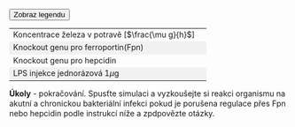 
<style>
img[alt^="image"] {max-width:20px;}
img[alt^="bigimage"] {  max-height:60px}
tbody tr:nth-child(even){background-color:#f1f1f1}
</style>

<div class="w3-row">
<div class="w3-col s12 m7 l7">
<bdl-animate-adobe src="DuodenumFinalObrazovka6.js" width="824" height="824" name="DuodenumFinalObrazovka6" fromid="idfmi" responsive="true"></bdl-animate-adobe>
<bdl-bind2a findex="3" aname="SipkaCervena1_anim" amin="0" amax="100" fmin="1" fmax="1000"></bdl-bind2a>
<bdl-bind2a findex="3" aname="Merak1_anim" amin="0" amax="99" fmin="0" fmax="1000"></bdl-bind2a>
<bdl-bind2a-text findex="3" aname="Hodnota1_text" convertor="1,219"></bdl-bind2a-text>

<bdl-bind2a findex="6" aname="SipkaCervena2_anim" amin="0" amax="159" fmin="0.91" fmax="2.74"></bdl-bind2a>
<bdl-bind2a findex="6" aname="SipkaZlutaH_anim" amin="0" amax="159" fmin="0.91" fmax="2.74"></bdl-bind2a>
<bdl-bind2a findex="6" aname="SipkaZlutaH1_anim" amin="0" amax="159" fmin="0.91" fmax="2.74"></bdl-bind2a>
<bdl-bind2a findex="6" aname="SipkaFialovaHorni_anim" amin="0" amax="159" fmin="0.91" fmax="2.74"></bdl-bind2a>
<bdl-bind2a findex="6" aname="SipkaModra_anim" amin="0" amax="159" fmin="0.91" fmax="2.74"></bdl-bind2a>
<bdl-bind2a findex="6" aname="SipkaModraModryKanalSpodni_anim" amin="0" amax="159" fmin="0.91" fmax="2.74"></bdl-bind2a>
<bdl-bind2a findex="6" aname="SipkaCervena3_anim" amin="0" amax="159" fmin="0.91" fmax="2.74"></bdl-bind2a>
<bdl-bind2a findex="6" aname="CervenaPoolIn_anim" amin="0" amax="100" fmin="0.91" fmax="2.74"></bdl-bind2a>
<bdl-bind2a findex="6" aname="Hemox_anim" amin="0" amax="100" fmin="0.91" fmax="2.74"></bdl-bind2a>

<bdl-bind2a findex="8" aname="CervenaKos_anim" amin="0" amax="100" fmin="0" fmax="1.1"></bdl-bind2a>
<bdl-bind2a-text findex="8" aname="Hodnota5_text" convertor="1,0.273"></bdl-bind2a-text>
<bdl-bind2a findex="8" aname="Merak5_anim" amin="0" amax="99" fmin="0" fmax="1.1"></bdl-bind2a>


<bdl-bind2a findex="7" aname="Merak2Cerveny_anim" amin="0" amax="99" fmin="0" fmax="14.4"></bdl-bind2a>
<bdl-bind2a findex="7" aname="SipkaSeda_anim" amin="0" amax="100" fmin="0" fmax="14.4"></bdl-bind2a>
<bdl-bind2a-text findex="7" aname="Hodnota2Cerveny_text" convertor="1,3.612"></bdl-bind2a-text>

<bdl-bind2a findex="4" aname="children.0.Fe2Skupina_anim" amin="158" amax="0" fmin="0.5" fmax="2.97"></bdl-bind2a>


<bdl-bind2a findex="4" aname="KanalCerveny_anim" amin="0" amax="99" fmin="0.5" fmax="2.97"></bdl-bind2a>
<bdl-bind2a findex="4" aname="KanalModry_anim" amin="0" amax="99" fmin="0.5" fmax="2.97"></bdl-bind2a>
<bdl-bind2a findex="4" aname="CervenaSrafovanaZastaveni1_anim" amin="99" amax="0" fmin="0.5" fmax="2.97"></bdl-bind2a>
<bdl-bind2a findex="4" aname="children.0.CervenaSrafovanaZastaveni2_anim" amin="99" amax="0" fmin="0.5" fmax="2.97"></bdl-bind2a>
<bdl-bind2a findex="4" aname="Merak4_anim" amin="0" amax="99" fmin="0.5" fmax="2.97"></bdl-bind2a>
<bdl-bind2a findex="6" aname="children.0.DcytB_anim" amin="0" amax="159" fmin="0.91" fmax="2.74"></bdl-bind2a>

<bdl-bind2a-text findex="4" aname="Hodnota4_text" convertor="1,0.7428"></bdl-bind2a-text>

<bdl-bind2a findex="10" aname="SipkaCervenoFialova2_anim" amin="0" amax="100" fmin="0" fmax="10"></bdl-bind2a>
<bdl-bind2a findex="9" aname="SipkaCervenoFialova1_anim" amin="0" amax="100" fmin="0" fmax="10"></bdl-bind2a>
<bdl-bind2a findex="5" aname="Merak3_anim" amin="0" amax="100" fmin="0" fmax="10"></bdl-bind2a>
<bdl-bind2a-text findex="5" aname="Hodnota3_text" convertor="1,2.228"></bdl-bind2a-text>
<bdl-bind2a findex="5" aname="children.0.Fe3Skupina_anim" amin="0" amax="159" fmin="0" fmax="10"></bdl-bind2a>


<bdl-bind2a findex="14" aname="SipkaRuzova2_anim" amin="0" amax="100" fmin="0.026" fmax="0.028"></bdl-bind2a>
<bdl-bind2a findex="13" aname="SipkaFialovaSrafovana_anim" amin="0" amax="100" fmin="0.02" fmax="0.05"></bdl-bind2a>
<bdl-bind2a findex="16" aname="SipkaFialovaSpodni3_anim" amin="0" amax="100" fmin="0.5" fmax="4"></bdl-bind2a>
<bdl-bind2a findex="16" aname="children.0.CervenaVSipkaVehicle1_anim_1" amin="0" amax="159" fmin="0.5" fmax="4"></bdl-bind2a>
<bdl-bind2a findex="16" aname="children.0.SipkaCervenaSpodni_anim" amin="0" amax="159" fmin="0.5" fmax="4"></bdl-bind2a>
<bdl-bind2a findex="16" aname="children.0.Hep_anim" amin="0" amax="159" fmin="0.5" fmax="4"></bdl-bind2a>


<bdl-bind2a findex="15" aname="KanalFialovy_anim" amin="99" amax="0" fmin="0.03" fmax="1.3"></bdl-bind2a>
<bdl-bind2a findex="11" aname="Semafor_anim" amin="4" amax="5" fmin="0" fmax="1"></bdl-bind2a>
<bdl-bind2a-text findex="13" aname="Hodnota6_text" convertor="1,0.0412"></bdl-bind2a-text>
<bdl-bind2a findex="18" aname="children.0.children.628.FeTransferin_anim" amin="0" amax="159" fmin="0.2" fmax="3"></bdl-bind2a>

<bdl-bind2a-text findex="18" aname="Hodnota9_text" convertor="1,1.51"></bdl-bind2a-text>
<bdl-bind2a findex="18" aname="children.0.Merak9_anim" amin="0" amax="99" fmin="0.2" fmax="3"></bdl-bind2a>
<bdl-bind2a findex="13" aname="children.0.Merak6_anim" amin="0" amax="99" fmin="0.01" fmax="0.07"></bdl-bind2a>

<!-- nove sipky 4.2 -->

<bdl-bind2a findex="19" aname="children.0.OranzovoZlutaSipkaDiTF_anim" amin="0" amax="159" fmin="0.1" fmax="2"></bdl-bind2a>
<bdl-bind2a findex="19" aname="CervenaVSipkaVehicle1_anim" amin="0" amax="159" fmin="0.1" fmax="2"></bdl-bind2a>
<bdl-bind2a findex="19" aname="children.0.children.610.KanalZlutyVehicle_anim" amin="0" amax="159" fmin="0.1" fmax="2"></bdl-bind2a>
<bdl-bind2a findex="19" aname="children.0.children.610.PrechodUvnitrVehicle_anim" amin="0" amax="159" fmin="0.1" fmax="2"></bdl-bind2a>
<bdl-bind2a findex="19" aname="children.0.children.610.KanalCervenyVehicle2_anim" amin="0" amax="159" fmin="0.1" fmax="2"></bdl-bind2a>
<bdl-bind2a findex="19" aname="children.0.CervenaVSipkaVehicle1_anim_2" amin="0" amax="159" fmin="0.1" fmax="2"></bdl-bind2a>
<bdl-bind2a findex="19" aname="children.0.children.610.SipkaZlutaHUvnitrVehicle_anim" amin="0" amax="159" fmin="0.1" fmax="2"></bdl-bind2a>
<bdl-bind2a findex="19" aname="children.0.children.610.OranzovaSipkaSpodniVehicle_anim" amin="0" amax="159" fmin="0.1" fmax="2"></bdl-bind2a>
<bdl-bind2a findex="19" aname="children.0.children.610.SipkaHneda1Vehicle_anim" amin="0" amax="159" fmin="0.1" fmax="2"></bdl-bind2a>
<bdl-bind2a findex="19" aname="children.0.children.610.SipkaHneda2Vehicle_anim" amin="0" amax="159" fmin="0.1" fmax="2"></bdl-bind2a>
<bdl-bind2a findex="19" aname="children.0.OranzovoZlutaSpodni1_anim" amin="0" amax="159" fmin="0.1" fmax="2"></bdl-bind2a>
<bdl-bind2a findex="19" aname="children.0.OranzovoZlutaSpodni2_anim" amin="0" amax="159" fmin="0.1" fmax="2"></bdl-bind2a>
<bdl-bind2a findex="19" aname="children.0.SvetleModraSpodni1_anim" amin="0" amax="159" fmin="0.1" fmax="2"></bdl-bind2a>



<!-- nove sipky 5 -->
<bdl-bind2a findex="22" aname="children.0.SipkaZlutaSrafovana_anim" amin="149" amax="0" fmin="0.5" fmax="1.5"></bdl-bind2a>

<bdl-bind2a-text findex="22" aname="children.0.Hodnota7_text" convertor="1,1.2"></bdl-bind2a-text>
<bdl-bind2a findex="22" aname="children.0.Merak7_anim" amin="0" amax="99" fmin="0" fmax="4.8"></bdl-bind2a>
<bdl-bind2a findex="23" aname="children.0.children.563.Semafor1_anim" amin="0" amax="6" fmin="0" fmax="1"></bdl-bind2a>
<bdl-bind2a findex="22" aname="children.0.children.563.MerakSemaforu1_anim" amin="0" amax="159" fmin="0" fmax="1.6"></bdl-bind2a>

<!-- nove sipky 6 -->


<bdl-bind2a findex="21" aname="children.0.StrikackaModra_anim" amin="1" amax="29" fmin="0" fmax="1"></bdl-bind2a>
<bdl-bind2a findex="21" aname="children.0.ModraSipkaOdStrikacky_anim" amin="159" amax="0" fmin="0" fmax="1"></bdl-bind2a>

<bdl-bind2a findex="25" aname="children.0.ModraRuzovaPruhovanaSipka_anim" amin="159" amax="0" fmin="0" fmax="3600"></bdl-bind2a>
<bdl-bind2a findex="26" aname="children.0.SipkaRuzovaZluta_anim" amin="159" amax="0" fmin="0.1" fmax="0.5"></bdl-bind2a>
<bdl-bind2a findex="24" aname="children.0.Merak8_anim" amin="0" amax="99" fmin="0" fmax="1600"></bdl-bind2a>
<bdl-bind2a-text findex="24" aname="children.0.Hodnota8_text" convertor="1,100"></bdl-bind2a-text>






</div>
<div class="w3-col s12 m5 l5 w3-justify" style="line-height: 1.3">

<button class="w3-right w3-button w3-theme" onclick="document.getElementById('legenda').style.display='block'">Zobraz legendu</button>
<!-- hidden input - buttonparams must be before fmi component - or input with id must be created explicitly -->
<input id="id6" value="" type="number" style="display:none" />

<bdl-fmi id="idfmi" src="FeMetabolism_FeMetabolismModel.js" fminame="FeMetabolism_FeMetabolismModel" tolerance="0.000001" starttime="0" fstepsize="0.02" guid="{ff6d8a55-f24a-4855-bbf0-86edcafe471e}" valuereferences="637534208,637534209,100663315,16777260,33554448,33554449,637534228,905969688,637534231,16777271,16777272,16777267,637534233,637534237,33554439,33554443,637534230,637534257,33554447,637534229,637534236,33554434,33554432,16777266,33554436,637534267,637534263" valuelabels="Fe_liv,Fe_spl,Fe_duo_intake,Fe_food,Fe_duo_2,Fe_duo_3,Fe_duo_in_food,Fe_duo_unused,Fe_duo_out_loss,to_ferritin_rate,from_ferritin_rate,Fpn_duo_knockout,Fpn_duo_in_1,Fpn_duo_in,Fpn_duo_mRNA,Fpn_duo,Fe_duo_out_ser,Fe_ser_in_duo,Fe_ser,Fe_duo_in_ser,Fpn_duo_out_2,LPS,hep,hep_knockout,Il6,Il6_in,hep_in" inputs="id1,16777260,1,1;id4,16777267,1,1;id5,16777266,1,1,t;id6,33554434,1,1,t" inputlabels="Fe_food,Fpn_duo_knockout,hep_knockout,LPS" showtime="1" showtimemultiply="3600"></bdl-fmi>

<div class="w3-panel w3-border">

||| 
|-------------|-------|
| Koncentrace železa v potravě [$\frac{\mu g}{h}$] | <bdl-range id="id1" title="" min="0" max="1000" default="219" maxlength="5" step="1"></bdl-range> |
| Knockout genu pro ferroportin(Fpn) | <bdl-checkbox id="id4" titlemin="gen Fpn je knockoutován" titlemax="gen Fpn je aktivní" default="true"></bdl-checkbox>  |
| Knockout genu pro hepcidin | <bdl-checkbox id="id5" titlemin="gen pro hepcidin je knockoutován" titlemax="gen pro expresi hepcidinu je aktivní" default="true"></bdl-checkbox>  |
| LPS injekce jednorázová 1$\mu$g | <bdl-buttonparams title="LPS injekce" ids="id6" values="1" fromid="idfmi"> </bdl-buttonparams>  |
</div>

**Úkoly** - pokračování. Spusťte simulaci a vyzkoušejte si reakci organismu na akutní a chronickou bakteriální infekci pokud je porušena regulace přes Fpn nebo hepcidin podle instrukcí níže a zpdpovězte otázky.


<div class="w3-small" style="line-height: 1.2">


<bdl-quiz question="4. Pokud provedeme knock-out genu pro hepcidin, bude zachovaná účinnost reakce na injekci LPS?" answers="Částečně|Ne" correctoptions="true|false" explanations="ano, je zachován vliv na redukci aktivity genu pro Fpn|nesprávná odpověď" buttontitle="zkontrolovat odpověď"></bdl-quiz>

<bdl-quiz question="5. Zapněte gen hepcidinu a proveďte reset simulace tlačítkem <i class='fa fa-refresh'></i>. Pokud provedeme knock-out genu pro Fpn (gen pro hepcidin je aktivní), bude zachovaná účínnost reakce na injekci LPS?" answers="Částečně|Ne" correctoptions="true|false" explanations="ano, díky zachované redukci hepcidinem|nesprávná odpověď" buttontitle="zkontrolovat odpověď"></bdl-quiz>

<bdl-quiz question="6. Jaké následky může mít dlouhodobý zánět (stran metabolismu železa)?" answers="nedostatek železa pro jiné procesy, např. snížená produkce nových erytrocytů, anémie, ...|nadbytek železa a s možnost vzniku hemochromatózy" correctoptions="true|false" explanations="ano, simulace ukazuje dlouhodobý nedostatek nedostatek železa pro jiné metabolické procesy|ne, viz předchozí kapitola" buttontitle="zkontrolovat odpověď"></bdl-quiz>

<bdl-quiz question="7. Jaký má LPS dopad na vstřebávání železa v duodenu? Má smysl zvyšovat příjem železa potravou?" answers="Má nepřímý vliv. Zvýšený příjem železa v potravě může pomoci v rekonvalescenci|Má přímý vliv. Nemá smysl zvyšovat příjem železa." correctoptions="true|false" explanations="ano, LPS nemá přímý dopad na vstřebávání železa ale na jeho přenos z enterocytu, tj. nepřímo. Zvyšovat příjem železa má mírný vliv při pozdější rekonvalescenci.|ne" buttontitle="zkontrolovat odpověď"></bdl-quiz>
</div>

</div>
</div>

<div id="legenda" class="w3-card w3-small w3-padding" style="display:none;z-index:1;position:absolute;top:20px;right:10px;width:500px;background-color:white">
<button class="w3-button w3-theme w3-right" onclick="document.getElementById('legenda').style.display='none'">Skryj legendu <i class="fa fa-close w3-large"></i></button>

|Schéma|Popis/funkce|
|---|---|
|![bigimagefoodiron](simfoodiron.png)|__1. Příjem železa v potravě__ ve formě nehemové ![image1](image1.jpg)Fe<sup>2+</sup>, ![image2](image2.jpg)Fe<sup>3+</sup> a hemové.|
|![bigimagefoodiron](simnonhem.png)|__2. Nehemové železo__ ![image1](image1.jpg) Fe<sup>2+</sup> se vstřebává přes DMT1, ![image2](image2.jpg) Fe <sup>3+</sup> se katalyzuje na Fe<sup>2+</sup> pomocí Dcytb.|
|![bigimagefoodiron](simhem.png) |__3. Hemové železo__ se přenáší do buňky, kde se pomocí HO uvolňuje Fe<sup>2+</sup> |
|![bigimagefoodiron](simironout.png) |__4. Ztráty__ železa vzniklé nevstřebáním|
|![bigimagefoodiron](simironpool.png) |__5.Pohotový pool, sdílená zásoba Fe<sup>2+</sup>__ která reguluje (inhibuje) transportér DMT1 a přenašeč hemu|
|![bigimagefoodiron](simironferritin.png) |__6.Regulace příjmu a výdeje Fe<sup>2+</sup> ve ferritinu__ |
|![bigimageferroportin](imageferroportin.png) |__7.Genová regulace ferroportinu__ |

||Definice|Popis/funkce|
|---|---|---|
|![image1](image1.jpg)|Fe<sup>2+</sup>|Dvojmocné železo|
|![image2](image2.jpg)|Fe<sup>3+</sup>|Trojmocné železo|
|![image3](image3.jpg)|H<sup>+</sup>|Vodíkový iont|
|![image4](image4.jpg)|Hem|Porfyrinový kruh s centrálním atomem Fe<sup>2+</sup>|
|![image5](image5.jpg)|DMT1|Transportér divalentních kovů, symport Fe<sup>2+</sup> a H<sup>+</sup>|
|![image6](image6.jpg)|Proteinový přenašeč hemu|Proteinový přenašeč hemu (neznámý), přenáší hem z luminální strany duodena do enterocytu.|
|![image7](image7.jpg)|Dcytb|Duodenální cytochrom b reduktáza: redukuje Fe<sup>3+</sup> na Fe<sup>2+</sup>, elektrony dodává askorbát.|
|![image8](image8.jpg)|HO|Hemoxygenáza, uvolňuje Fe<sup>2+</sup> z hemu za vzniku CO a biliverdinu|
|![image9](image9.jpg)|Ztráty železa|Ztráty železa vzniklé nevstřebáním nebo ztrátou buněk, které železo obsahují|
|![image10](image10.jpg)|Pool Fe<sup>2+</sup>|Pohotový pool Fe<sup>2+</sup> železa v buňce, míra zaplnění odpovídá množství (zde 6/8)|
|![imageferritin](imageferritin.png)|Ferritin| Ferritin složený z a) proteinové části apoferitinu (oranžová) a b) iontů Fe3+. Funguje jako zásobárna Fe.|
|![imagetransferrin](imagetransferrin.png)|Transferin| Transferin|
|![imagehephesdin](smallhephesdin.png)|Hephesdin|Hephesdin|
|![imageferroportin](smallferroportin.png)|Ferroportin|Ferroportin|
|![imagetfr1](imgtfr1.png)|TfR1|Transferinový receptor 1|
|![imageschemasteap3](imgmetaloreduktaza.png)| STEAP3 | Metaloreduktáza |

</div>
